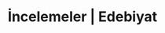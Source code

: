 ---
layout: result
headline: "İncelemeler | Eserler"
title: "İncelemeler | Edebiyat"
key: "inceleme"
description: "Edebiyat Yarışmaları yazarlarının yazdığı incelemeleri buradan okuyabilirisiniz."
subline: "Edebiyat Yarışmaları yazarlarının yazdığı incelemeleri buradan okuyabilirisiniz."
permalink: "incelemeler/"
---
